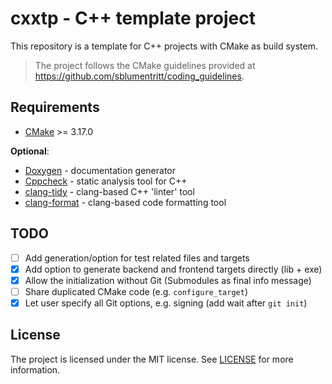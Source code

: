 # cxxtp - C++ template project

This repository is a template for C++ projects with CMake as build system.

> The project follows the CMake guidelines provided at
> https://github.com/sblumentritt/coding_guidelines.

## Requirements

- [CMake][] >= 3.17.0

**Optional**:

- [Doxygen][] - documentation generator
- [Cppcheck][] - static analysis tool for C++
- [clang-tidy][] - clang-based C++ 'linter' tool
- [clang-format][] - clang-based code formatting tool

## TODO

- [ ] Add generation/option for test related files and targets
- [x] Add option to generate backend and frontend targets directly (lib + exe)
- [x] Allow the initialization without Git (Submodules as final info message)
- [ ] Share duplicated CMake code (e.g. `configure_target`)
- [x] Let user specify all Git options, e.g. signing (add wait after `git init`)

## License

The project is licensed under the MIT license. See [LICENSE](LICENSE) for more
information.

[GCC]: https://gcc.gnu.org/
[CMake]: https://cmake.org/
[Clang]: https://clang.llvm.org/
[Doxygen]: http://www.stack.nl/~dimitri/doxygen/index.html
[Cppcheck]: http://cppcheck.sourceforge.net/
[clang-tidy]: http://clang.llvm.org/extra/clang-tidy/
[clang-format]: https://clang.llvm.org/docs/ClangFormat.html
